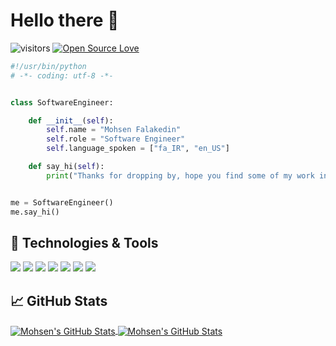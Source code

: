 # Hello there 👋

![visitors](https://visitor-badge.laobi.icu/badge?page_id=mas1996oud.mas1996oud)
[![Open Source Love](https://badges.frapsoft.com/os/v1/open-source.svg?v=102)](https://github.com/ellerbrock/open-source-badge/)


```python
#!/usr/bin/python
# -*- coding: utf-8 -*-


class SoftwareEngineer:

    def __init__(self):
        self.name = "Mohsen Falakedin"
        self.role = "Software Engineer"
        self.language_spoken = ["fa_IR", "en_US"]

    def say_hi(self):
        print("Thanks for dropping by, hope you find some of my work interesting.")


me = SoftwareEngineer()
me.say_hi()
```

## 🔧 Technologies & Tools

![](https://img.shields.io/badge/OS-Linux-informational?style=flat&logo=linux&logoColor=white&color=6aa6f8)
![](https://img.shields.io/badge/Editor-VS_Code-informational?style=flat&logo=visual-studio-code&logoColor=white&color=6aa6f8)
![](https://img.shields.io/badge/Code-Python-informational?style=flat&logo=python&logoColor=white&color=6aa6f8)
![](https://img.shields.io/badge/Code-Node.js-informational?style=flat&logo=Node.js&logoColor=white&color=6aa6f8)
![](https://img.shields.io/badge/Code-PHP-informational?style=flat&logo=php&logoColor=white&color=6aa6f8)
![](https://img.shields.io/badge/Code-JavaScript-informational?style=flat&logo=javascript&logoColor=white&color=6aa6f8)
![](https://img.shields.io/badge/Code-Next.js-informational?style=flat&logo=Next.js&logoColor=white&color=6aa6f8)


## &#x1f4c8; GitHub Stats

<a href="https://github.com/OxMohsen/OxMohsen">
  <img align="center" src="https://github-readme-stats.vercel.app/api/top-langs/?username=OxMohsen&hide=html&title_color=6aa6f8&text_color=8a919a&icon_color=6aa6f8&bg_color=22272e" alt="Mohsen's GitHub Stats" />
</a>

<a href="https://github.com/OxMohsen/OxMohsen">
  <img align="center" src="https://github-readme-stats.vercel.app/api?username=OxMohsen&show_icons=true&line_height=27&count_private=true&title_color=6aa6f8&text_color=8a919a&icon_color=6aa6f8&bg_color=22272e" alt="Mohsen's GitHub Stats" />
</a>

<!-- ## 🏆 GitHub Trophies

[![trophy](https://github-profile-trophy.vercel.app/?username=OxMohsen&theme=nord&column=7)](https://github.com/ryo-ma/github-profile-trophy) -->
